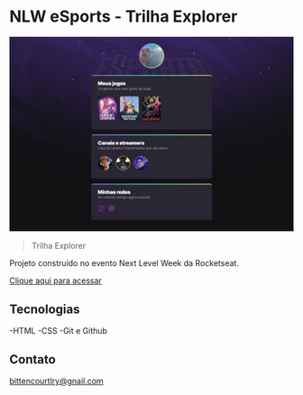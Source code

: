 # NLW eSports - Trilha Explorer

![preview](./.gitHub/preview.png)

> Trilha Explorer

Projeto construído no evento Next Level Week da Rocketseat.

[Clique aqui para acessar](https://bittencourtsamuel12.github.io/nlweSports/)

## Tecnologias 

-HTML
-CSS
-Git e Github

## Contato 

bittencourtlry@gnail.com